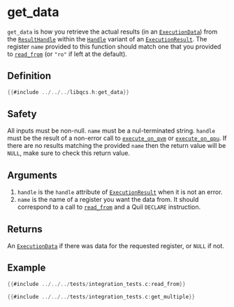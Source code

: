 # get_data

`get_data` is how you retrieve the actual results (in an [`ExecutionData`]) from the [`ResultHandle`] within the [`Handle`] variant of an [`ExecutionResult`]. The register `name` provided to this function should match one that you provided to [`read_from`] (or `"ro"` if left at the default).

## Definition

```c
{{#include ../../../libqcs.h:get_data}}
```

## Safety

All inputs must be non-null. `name` must be a nul-terminated string. `handle` must be the result of a non-error call to [`execute_on_qvm`] or [`execute_on_qpu`]. If there are no results matching the provided `name` then the return value will be `NULL`, make sure to check this return value.

## Arguments

1. `handle` is the `handle` attribute of [`ExecutionResult`] when it is not an error.
2. `name` is the name of a register you want the data from. It should correspond to a call to [`read_from`] and a Quil `DECLARE` instruction.

## Returns

An [`ExecutionData`] if there was data for the requested register, or `NULL` if not.

## Example

```c
{{#include ../../../tests/integration_tests.c:read_from}}

{{#include ../../../tests/integration_tests.c:get_multiple}}
```

[`ExecutionData`]: execution_data.md
[`ResultHandle`]: result_handle.md
[`Handle`]: execution_result.md#handle
[`ExecutionResult`]: execution_result.md
[`read_from`]: read_from.md
[`execute_on_qvm`]: execute_on_qvm.md
[`execute_on_qpu`]: execute_on_qpu.md
